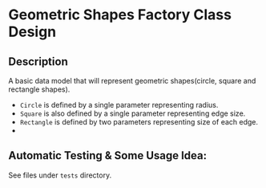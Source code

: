 # Geometric Shapes Factory Class Design

## Description

A basic data model that will represent geometric shapes(circle, square and rectangle shapes).

* `Circle` is defined by a single parameter representing radius.
* `Square` is also defined by a single parameter representing edge size.
* `Rectangle` is defined by two parameters representing size of each edge.
* 

## Automatic Testing & Some Usage Idea:

See files under `tests` directory. 

